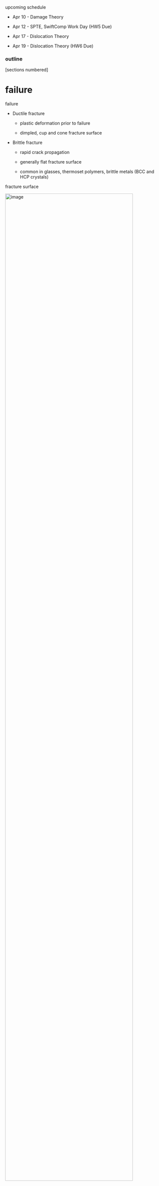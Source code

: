<span>upcoming schedule</span>

-   Apr 10 - Damage Theory

-   Apr 12 - SPTE, SwiftComp Work Day (HW5 Due)

-   Apr 17 - Dislocation Theory

-   Apr 19 - Dislocation Theory (HW6 Due)

### outline

\[sections numbered\]

failure
=======

<span>failure</span>

-   Ductile fracture

    -   plastic deformation prior to failure

    -   dimpled, cup and cone fracture surface

-   Brittle fracture

    -   rapid crack propagation

    -   generally flat fracture surface

    -   common in glasses, thermoset polymers, brittle metals (BCC and HCP crystals)

<span>fracture surface</span>

<img src="../Figures/Fracture-Surfaces-" alt="image" style="width:90.0%" />

<span>ductile fracture surface</span>

<img src="../Figures/ductile1" alt="image" style="width:70.0%" />

<span>ductile fracture surface</span>

<img src="../Figures/ductile2" alt="image" style="width:70.0%" />

<span>brittle fracture surface</span>

<img src="../Figures/brittle1" alt="image" style="width:70.0%" />

<span>brittle fracture surface</span>

<img src="../Figures/brittle2" alt="image" style="width:70.0%" />

<span>transition</span>

<img src="../Figures/transition" alt="image" style="width:70.0%" />

micro cracks
============

<span>micro cracks</span>

-   There are many micro-crack damage models

-   Some factors differentiating the models are whether they include plasticity

-   Also whether they can handle anisotropy or heterogeneity

-   Fracture mechanics becomes much more complicated in anisotropic or heterogeneous materials

<span>micro cracks</span>

-   The Barenblatt-Dugdale model assumes micro-crack density is a measure of the damage state

-   A key assumption is that the overall damage (due to permanent crack growth) is only associated with the hydrostatic stress

-   Deviatoric stress has no effect

-   This is essentially assuming cracks only grow in Mode I

<span>fracture mechanics</span>

-   In fracture mechanics we consider three different modes

-   Mode I is known as the “opening mode”

-   Mode II is known as the “sliding mode”

-   Mode III is known as the “tearing mode”

<span>fracture mechanics</span>

<span>mixed-mode</span>

-   In fracture mechanics, we can consider the effect of the deviatoric stress on a crack

-   Mixed-mode fracture analysis shows that cracks will always tend to open due to Mode I

-   Shear stresses (i.e. deviatoric stress) can effect the principal stresses near a crack tip

-   For many micro-cracks in a representative volume, we assume this effect is negligible

<span>cohesive zone</span>

-   The Barenblatt-Dugdale model also assumes that there is a cohesive zone around the crack

-   Cohesive zones are an alternate approach to modeling cracks

<span>cohesive elements</span>

-   Cohesive elements are one way to model crack propagation

-   We need to know the crack path in advance, we model the the crack growth using a traction-separation law

-   The cohesive zone theory assumes stress can never reach infinity, the maximum allowable stress in a material is the stress required to separate atoms

-   The stress required to separate the atoms changes as a function based on their Traction-Separation law, until the atomic bond is broken

<span>cohesive zone</span>

<img src="../Figures/cohesive_zone" alt="image" /> \[fig:cohesive\_zone\]

<span>traction separation</span>

<img src="../Figures/traction_separation" alt="image" /> \[fig:traction\_separation\]

<span>cohesive zone uses</span>

-   In practice, the cohesive zone can be used to model crack growth

-   It is most often used to model de-bonding of adhesives

-   Also commonly used to model delamination in composites

<span>dcb</span>

<img src="../Figures/dcb1" alt="image" />

<span>dcb</span>

<img src="../Figures/dcb2" alt="image" />

<span>dcb</span>

<img src="../Figures/dcb3" alt="image" />

<span>dcb</span>

<img src="../Figures/dcb4" alt="image" />

<span>dcb</span>

<img src="../Figures/dcb5" alt="image" />

<span>dcb</span>

<img src="../Figures/dcb6" alt="image" />

<span>dcb</span>

<img src="../Figures/dcb7" alt="image" />

<span>dcb</span>

<img src="../Figures/dcb8" alt="image" />

<span>dcb</span>

<img src="../Figures/dcb9" alt="image" />

<span>single crack</span>

-   To solve the problem of many cohesive cracks in an RVE, we first consider the case of a single crack

-   For a crack under a uniform tri-axial stress, we consider the superposition

    <img src="../Figures/superposition" alt="image" style="width:70.0%" />

<span>cohesive stress</span>

-   The cohesive stress, *σ*<sub>0</sub> can be found as
    $$\\frac{\\sigma\_0}{\\Sigma\_m} = \\frac{1+\\sqrt{\\left(\\frac{4}{1-2\\nu^\*}\\frac{\\sigma\_YS}{\\Sigma\_m}\\right)^2-3}}{4}$$

<span>macro strain</span>

-   The macro strain tensor is not necessarily the volume average

-   This is due to the discontinuities (cracks)

-   The macro stress is the volume average (crack surfaces are traction free)

<span>macro strain</span>

-   One technique for finding the macro strain involves finding some additional strain term
    ℰ<sub>*i**j*</sub> = *ϵ*<sub>*i**j*</sub><sup>0</sup> + *ϵ*<sub>*i**j*</sub><sup>(*a**d**d*)</sup>

-   Where *ϵ*<sub>*i**j*</sub><sup>0</sup> = *D*<sub>*i**j**k**l*</sub>*σ*<sub>*k**l*</sub> and *ϵ*<sub>*i**j*</sub><sup>(*a**d**d*)</sup> = *H*<sub>*i**j**k**l*</sub>*σ*<sub>*k**l*</sub>

<span>additional strain</span>

-   The additional strain is given by
    $$\\epsilon\_{ij}^{(add)} = \\frac{4f(1-\\nu^\*)\\Sigma\_m\\delta\_{ij}}{3\\beta \\pi \\mu^\* \\sqrt{1-\\left(\\frac{\\Sigma\_m}{\\sigma\_0}\\right)^2}}$$

-   Where *β* is the ratio between the volume of the physical crack and the volume of the cohesive crack and *f* is the effective volume fraction of cracks

-   While cracks are assumed to be “penny-shaped” disks, their volume is treated as spherical for these purposes

<span>interaction effect</span>

-   In the above calculations, properties with a \* superscript an be calculated as either matrix or average properties

-   We can capture the interaction effect by using average properties

-   This is similar to the self-consistent model, and would need to be found iteratively

-   Note: this does not model damage growth, which is still a field of active research, particularly in micromechanics


